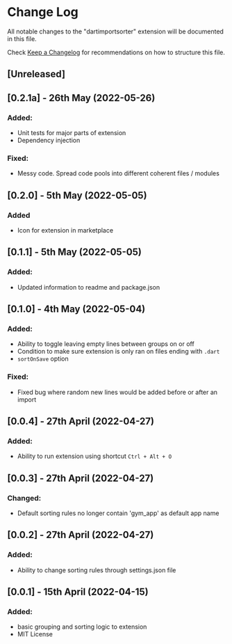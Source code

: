 # Change Log

All notable changes to the "dartimportsorter" extension will be documented in this file.

Check [Keep a Changelog](http://keepachangelog.com/) for recommendations on how to structure this file.

## [Unreleased]

## [0.2.1a] - 26th May (2022-05-26)

### Added:
-   Unit tests for major parts of extension
-   Dependency injection

### Fixed:
- Messy code. Spread code pools into different coherent files / modules

## [0.2.0] - 5th May (2022-05-05)

### Added

-   Icon for extension in marketplace

## [0.1.1] - 5th May (2022-05-05)

### Added:

-   Updated information to readme and package.json

## [0.1.0] - 4th May (2022-05-04)

### Added:

-   Ability to toggle leaving empty lines between groups on or off
-   Condition to make sure extension is only ran on files ending with `.dart`
-   `sortOnSave` option

### Fixed:

-   Fixed bug where random new lines would be added before or after an import

## [0.0.4] - 27th April (2022-04-27)

### Added:

-   Ability to run extension using shortcut `Ctrl + Alt + O`

## [0.0.3] - 27th April (2022-04-27)

### Changed:

-   Default sorting rules no longer contain 'gym_app' as default app name

## [0.0.2] - 27th April (2022-04-27)

### Added:

-   Ability to change sorting rules through settings.json file

## [0.0.1] - 15th April (2022-04-15)

### Added:

-   basic grouping and sorting logic to extension
-   MIT License
